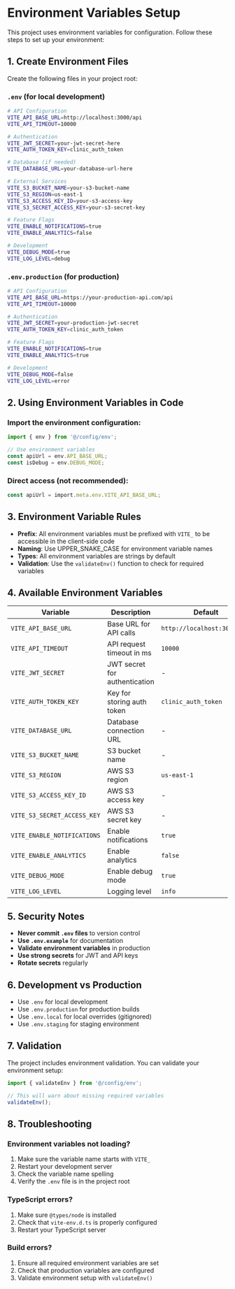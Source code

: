 # Environment Variables Setup

This project uses environment variables for configuration. Follow these steps to set up your environment:

## 1. Create Environment Files

Create the following files in your project root:

### `.env` (for local development)
```bash
# API Configuration
VITE_API_BASE_URL=http://localhost:3000/api
VITE_API_TIMEOUT=10000

# Authentication
VITE_JWT_SECRET=your-jwt-secret-here
VITE_AUTH_TOKEN_KEY=clinic_auth_token

# Database (if needed)
VITE_DATABASE_URL=your-database-url-here

# External Services
VITE_S3_BUCKET_NAME=your-s3-bucket-name
VITE_S3_REGION=us-east-1
VITE_S3_ACCESS_KEY_ID=your-s3-access-key
VITE_S3_SECRET_ACCESS_KEY=your-s3-secret-key

# Feature Flags
VITE_ENABLE_NOTIFICATIONS=true
VITE_ENABLE_ANALYTICS=false

# Development
VITE_DEBUG_MODE=true
VITE_LOG_LEVEL=debug
```

### `.env.production` (for production)
```bash
# API Configuration
VITE_API_BASE_URL=https://your-production-api.com/api
VITE_API_TIMEOUT=10000

# Authentication
VITE_JWT_SECRET=your-production-jwt-secret
VITE_AUTH_TOKEN_KEY=clinic_auth_token

# Feature Flags
VITE_ENABLE_NOTIFICATIONS=true
VITE_ENABLE_ANALYTICS=true

# Development
VITE_DEBUG_MODE=false
VITE_LOG_LEVEL=error
```

## 2. Using Environment Variables in Code

### Import the environment configuration:
```typescript
import { env } from '@/config/env';

// Use environment variables
const apiUrl = env.API_BASE_URL;
const isDebug = env.DEBUG_MODE;
```

### Direct access (not recommended):
```typescript
const apiUrl = import.meta.env.VITE_API_BASE_URL;
```

## 3. Environment Variable Rules

- **Prefix**: All environment variables must be prefixed with `VITE_` to be accessible in the client-side code
- **Naming**: Use UPPER_SNAKE_CASE for environment variable names
- **Types**: All environment variables are strings by default
- **Validation**: Use the `validateEnv()` function to check for required variables

## 4. Available Environment Variables

| Variable | Description | Default | Required |
|----------|-------------|---------|----------|
| `VITE_API_BASE_URL` | Base URL for API calls | `http://localhost:3000/api` | Yes |
| `VITE_API_TIMEOUT` | API request timeout in ms | `10000` | No |
| `VITE_JWT_SECRET` | JWT secret for authentication | - | Yes |
| `VITE_AUTH_TOKEN_KEY` | Key for storing auth token | `clinic_auth_token` | No |
| `VITE_DATABASE_URL` | Database connection URL | - | No |
| `VITE_S3_BUCKET_NAME` | S3 bucket name | - | No |
| `VITE_S3_REGION` | AWS S3 region | `us-east-1` | No |
| `VITE_S3_ACCESS_KEY_ID` | AWS S3 access key | - | No |
| `VITE_S3_SECRET_ACCESS_KEY` | AWS S3 secret key | - | No |
| `VITE_ENABLE_NOTIFICATIONS` | Enable notifications | `true` | No |
| `VITE_ENABLE_ANALYTICS` | Enable analytics | `false` | No |
| `VITE_DEBUG_MODE` | Enable debug mode | `true` | No |
| `VITE_LOG_LEVEL` | Logging level | `info` | No |

## 5. Security Notes

- **Never commit `.env` files** to version control
- **Use `.env.example`** for documentation
- **Validate environment variables** in production
- **Use strong secrets** for JWT and API keys
- **Rotate secrets** regularly

## 6. Development vs Production

- Use `.env` for local development
- Use `.env.production` for production builds
- Use `.env.local` for local overrides (gitignored)
- Use `.env.staging` for staging environment

## 7. Validation

The project includes environment validation. You can validate your environment setup:

```typescript
import { validateEnv } from '@/config/env';

// This will warn about missing required variables
validateEnv();
```

## 8. Troubleshooting

### Environment variables not loading?
1. Make sure the variable name starts with `VITE_`
2. Restart your development server
3. Check the variable name spelling
4. Verify the `.env` file is in the project root

### TypeScript errors?
1. Make sure `@types/node` is installed
2. Check that `vite-env.d.ts` is properly configured
3. Restart your TypeScript server

### Build errors?
1. Ensure all required environment variables are set
2. Check that production variables are configured
3. Validate environment setup with `validateEnv()` 